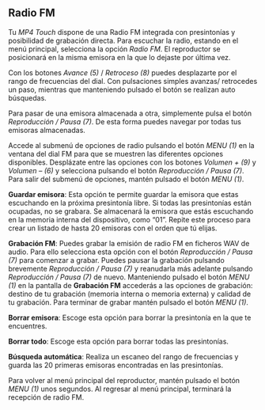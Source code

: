 ## Radio FM

Tu *MP4 Touch* dispone de una Radio FM integrada con presintonías y posibilidad de grabación directa. Para escuchar la radio, estando en el menú principal, selecciona la opción *Radio FM*. El reproductor se posicionará en la misma emisora en la que lo dejaste por última vez.

Con los botones *Avance (5)* / *Retroceso (8)* puedes desplazarte por el rango de frecuencias del dial. Con pulsaciones simples avanzas/ retrocedes un paso, mientras que manteniendo pulsado el botón se realizan auto búsquedas. 

Para pasar de una emisora almacenada a otra, simplemente pulsa el botón *Reproducción / Pausa (7)*. De esta forma puedes navegar por todas tus emisoras almacenadas.


Accede al submenú de opciones de radio pulsando el botón *MENU (1)* en la ventana del dial FM para que se muestren las diferentes opciones disponibles. Desplázate entre las opciones con los botones *Volumen + (9)* y *Volumen – (6)* y selecciona pulsando el botón *Reproducción / Pausa (7)*. Para salir del submenú de opciones, mantén pulsado el botón *MENU (1)*.

**Guardar emisora**: Esta opción te permite guardar la emisora que estas escuchando en la próxima presintonía libre. Si todas las presintonías están ocupadas, no se grabara. Se almacenará la emisora que estás escuchando en la memoria interna del dispositivo, como “01”. Repite este proceso para crear un listado de hasta 20 emisoras con el orden que tú elijas.

**Grabación FM**: Puedes grabar la emisión de radio FM en ficheros WAV de audio.
Para ello selecciona esta opción con el botón *Reproducción / Pausa (7)* para comenzar a grabar. Puedes pausar la grabación pulsando brevemente *Reproducción / Pausa (7)* y reanudarla más adelante pulsando *Reproducción / Pausa (7)* de nuevo. Manteniendo pulsado el botón *MENU (1)* en la pantalla de **Grabación FM** accederás a las opciones de grabación: destino de tu grabación (memoria interna o memoria externa) y calidad de tu grabación. Para terminar de grabar mantén pulsado el botón *MENU (1)*.

**Borrar emisora**: Escoge esta opción para borrar la presintonía en la que te encuentres.

**Borrar todo**: Escoge esta opción para borrar todas las presintonías.

**Búsqueda automática**: Realiza un escaneo del rango de frecuencias y guarda las 20 primeras emisoras encontradas en las presintonías.

Para volver al menú principal del reproductor, mantén pulsado el botón *MENU (1)* unos segundos. Al regresar al menú principal, terminará la recepción de radio FM.

